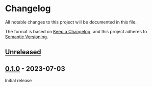 # Changelog
All notable changes to this project will be documented in this file.

The format is based on [Keep a Changelog](https://keepachangelog.com/en/1.0.0/),
and this project adheres to [Semantic Versioning](https://semver.org/spec/v2.0.0.html).

## [Unreleased]

## [0.1.0] - 2023-07-03

Initial release

[Unreleased]: https://github.com/f-dangel/einconv/compare/0.1.0...HEAD
[0.1.0]: https://github.com/f-dangel/einconv/releases/tag/0.1.0
